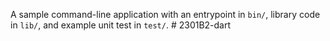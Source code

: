 A sample command-line application with an entrypoint in `bin/`, library code
in `lib/`, and example unit test in `test/`.
#   2 3 0 1 B 2 - d a r t  
 